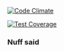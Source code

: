 [![Code Climate](https://codeclimate.com/github/jdliss/complete_me/badges/gpa.svg)](https://codeclimate.com/github/jdliss/complete_me)

[![Test Coverage](https://codeclimate.com/github/jdliss/complete_me/badges/coverage.svg)](https://codeclimate.com/github/jdliss/complete_me/coverage)

### **Nuff said**
